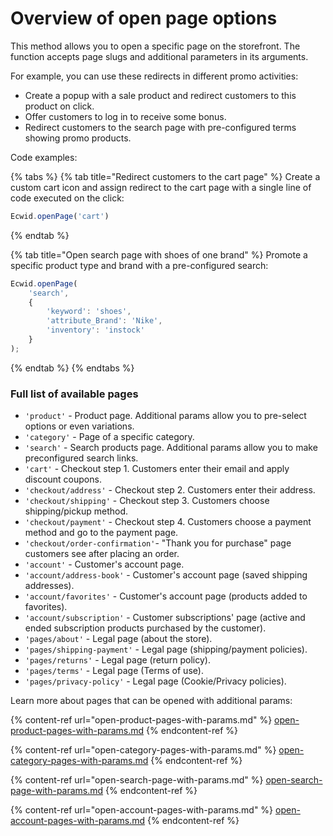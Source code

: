 # Overview of open page options

This method allows you to open a specific page on the storefront. The function accepts page slugs and additional parameters in its arguments.

For example, you can use these redirects in different promo activities:

* Create a popup with a sale product and redirect customers to this product on click.
* Offer customers to log in to receive some bonus.
* Redirect customers to the search page with pre-configured terms showing promo products.

Code examples:

{% tabs %}
{% tab title="Redirect customers to the cart page" %}
Create a custom cart icon and assign redirect to the cart page with a single line of code executed on the click:

```javascript
Ecwid.openPage('cart')
```
{% endtab %}

{% tab title="Open search page with shoes of one brand" %}
Promote a specific product type and brand with a pre-configured search:

```javascript
Ecwid.openPage(
    'search', 
    {
        'keyword': 'shoes', 
        'attribute_Brand': 'Nike',
        'inventory': 'instock'
    }
);
```
{% endtab %}
{% endtabs %}

### Full list of available pages

* `'product'` - Product page. Additional params allow you to pre-select options or even variations.&#x20;
* `'category'` - Page of a specific category.
* `'search'` - Search products page. Additional params allow you to make preconfigured search links.
* `'cart'` - Checkout step 1. Customers enter their email and apply discount coupons.
* `'checkout/address'` - Checkout step 2. Customers enter their address.
* `'checkout/shipping'` - Checkout step 3. Customers choose shipping/pickup method.
* `'checkout/payment'` - Checkout step 4. Customers choose a payment method and go to the payment page.
* `'checkout/order-confirmation'`- "Thank you for purchase" page customers see after placing an order.
* `'account'` - Customer's account page.
* `'account/address-book'` - Customer's account page (saved shipping addresses).
* `'account/favorites'` - Customer's account page (products added to favorites).
* `'account/subscription'` - Customer subscriptions' page (active and ended subscription products purchased by the customer).
* `'pages/about'` - Legal page (about the store).
* `'pages/shipping-payment'` - Legal page (shipping/payment policies).
* `'pages/returns'` - Legal page (return policy).
* `'pages/terms'` - Legal page (Terms of use).
* `'pages/privacy-policy'` - Legal page (Cookie/Privacy policies).

Learn more about pages that can be opened with additional params:

{% content-ref url="open-product-pages-with-params.md" %}
[open-product-pages-with-params.md](open-product-pages-with-params.md)
{% endcontent-ref %}

{% content-ref url="open-category-pages-with-params.md" %}
[open-category-pages-with-params.md](open-category-pages-with-params.md)
{% endcontent-ref %}

{% content-ref url="open-search-page-with-params.md" %}
[open-search-page-with-params.md](open-search-page-with-params.md)
{% endcontent-ref %}

{% content-ref url="open-account-pages-with-params.md" %}
[open-account-pages-with-params.md](open-account-pages-with-params.md)
{% endcontent-ref %}
